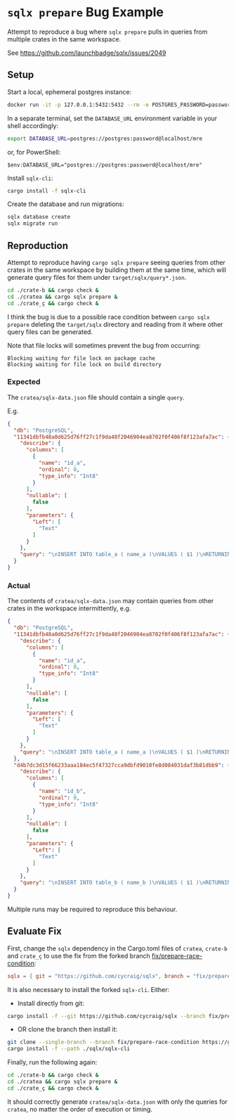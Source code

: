 # `sqlx prepare` Bug Example

Attempt to reproduce a bug where `sqlx prepare` pulls in queries from multiple crates in the same workspace.

See https://github.com/launchbadge/sqlx/issues/2049

## Setup

Start a local, ephemeral postgres instance:

```bash
docker run -it -p 127.0.0.1:5432:5432 --rm -e POSTGRES_PASSWORD=password postgres
```

In a separate terminal, set the `DATABASE_URL` environment variable in your shell accordingly:

```bash
export DATABASE_URL=postgres://postgres:password@localhost/mre
```

or, for PowerShell:

```psh
$env:DATABASE_URL="postgres://postgres:password@localhost/mre"
```

Install `sqlx-cli`:

```bash
cargo install -f sqlx-cli
```

Create the database and run migrations:

```bash
sqlx database create
sqlx migrate run
```

## Reproduction

Attempt to reproduce having `cargo sqlx prepare` seeing queries from other crates in the same workspace by building them at the same time, which will generate query files for them under `target/sqlx/query*.json`. 

```bash
cd ./crate-b && cargo check &
cd ./cratea && cargo sqlx prepare & 
cd ./crate_ç && cargo check &
```

I think the bug is due to a possible race condition between `cargo sqlx prepare` deleting the `target/sqlx` directory and reading from it where other query files can be generated.

Note that file locks will sometimes prevent the bug from occurring:

```text
Blocking waiting for file lock on package cache
Blocking waiting for file lock on build directory
```

### Expected

The `cratea/sqlx-data.json` file should contain a single `query`.

E.g.
```json
{
  "db": "PostgreSQL",
  "11341dbfb48a0d625d76ff27c1f9da48f2046904ea8702f0f406f8f123afa7ac": {
    "describe": {
      "columns": [
        {
          "name": "id_a",
          "ordinal": 0,
          "type_info": "Int8"
        }
      ],
      "nullable": [
        false
      ],
      "parameters": {
        "Left": [
          "Text"
        ]
      }
    },
    "query": "\nINSERT INTO table_a ( name_a )\nVALUES ( $1 )\nRETURNING id_a\n        "
  }
}
```

### Actual

The contents of `cratea/sqlx-data.json` may contain queries from other crates in the workspace intermittently, e.g.

```json
{
  "db": "PostgreSQL",
  "11341dbfb48a0d625d76ff27c1f9da48f2046904ea8702f0f406f8f123afa7ac": {
    "describe": {
      "columns": [
        {
          "name": "id_a",
          "ordinal": 0,
          "type_info": "Int8"
        }
      ],
      "nullable": [
        false
      ],
      "parameters": {
        "Left": [
          "Text"
        ]
      }
    },
    "query": "\nINSERT INTO table_a ( name_a )\nVALUES ( $1 )\nRETURNING id_a\n        "
  },
  "d4b7dc3d15f66233aaa184ec5f47327cca9dbfd9010fe8d084031daf3b81dbb9": {
    "describe": {
      "columns": [
        {
          "name": "id_b",
          "ordinal": 0,
          "type_info": "Int8"
        }
      ],
      "nullable": [
        false
      ],
      "parameters": {
        "Left": [
          "Text"
        ]
      }
    },
    "query": "\nINSERT INTO table_b ( name_b )\nVALUES ( $1 )\nRETURNING id_b\n        "
  }
}
```

Multiple runs may be required to reproduce this behaviour. 

## Evaluate Fix

First, change the `sqlx` dependency in the Cargo.toml files of `cratea`, `crate-b` and `crate_ç` to use the fix from the forked branch [fix/prepare-race-condition](https://github.com/cycraig/sqlx/tree/fix/prepare-race-condition):

```toml
sqlx = { git = "https://github.com/cycraig/sqlx", branch = "fix/prepare-race-condition", features = ["offline", "postgres", "runtime-tokio-rustls"] }
```

It is also necessary to install the forked `sqlx-cli`. 
Either:

- Install directly from git:

```bash
cargo install -f --git https://github.com/cycraig/sqlx --branch fix/prepare-race-condition sqlx-cli 
```

- OR clone the branch then install it:
```bash
git clone --single-branch --branch fix/prepare-race-condition https://github.com/cycraig/sqlx.git
cargo install -f --path ./sqlx/sqlx-cli 
```

Finally, run the following again:
```bash
cd ./crate-b && cargo check &
cd ./cratea && cargo sqlx prepare & 
cd ./crate_ç && cargo check &
```

It should correctly generate `cratea/sqlx-data.json` with only the queries for `cratea`, no matter the order of execution or timing.
